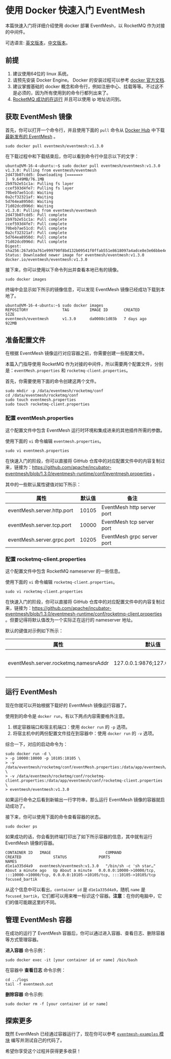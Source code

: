# 使用 Docker 快速入门 EventMesh

本篇快速入门将详细介绍使用 docker 部署 EventMesh，以 RocketMQ 作为对接的中间件。

可选语言: [英文版本](../../en/instructions/eventmesh-runtime-quickstart-with-docker.md)，[中文版本](eventmesh-runtime-quickstart-with-docker.md)。

## 前提

1. 建议使用64位的 linux 系统。
2. 请预先安装 Docker Engine。 Docker 的安装过程可以参考 [docker 官方文档](https://docs.docker.com/engine/install/).
3. 建议掌握基础的 docker 概念和命令行，例如注册中心、挂载等等。不过这不是必须的，因为所有使用到的命令行都列出来了。
4. [RocketMQ 成功的在运行](https://rocketmq.apache.org/docs/quick-start/) 并且可以使用 ip 地址访问到。

## 获取 EventMesh 镜像

首先，你可以打开一个命令行，并且使用下面的 ```pull``` 命令从 [Docker Hub](https://registry.hub.docker.com/r/eventmesh/eventmesh/tags) 中下载[最新发布的 EventMesh](https://eventmesh.apache.org/events/release-notes/v1.3.0/) 。

```shell
sudo docker pull eventmesh/eventmesh:v1.3.0
```

在下载过程中和下载结束后，你可以看到命令行中显示以下的文字：

```shell
ubuntu@VM-16-4-ubuntu:~$ sudo docker pull eventmesh/eventmesh:v1.3.0
v1.3.0: Pulling from eventmesh/eventmesh
2d473b07cdd5: Downloading [======>                                            ]  9.649MB/76.1MB
2b97b2e51c1a: Pulling fs layer
ccef593d4fe7: Pulling fs layer
70beb7ae51cd: Waiting
0a2cf32321af: Waiting
5d764ea8950d: Waiting
71d02dcd996d: Waiting
v1.3.0: Pulling from eventmesh/eventmesh
2d473b07cdd5: Pull complete
2b97b2e51c1a: Pull complete
ccef593d4fe7: Pull complete
70beb7ae51cd: Pull complete
0a2cf32321af: Pull complete
5d764ea8950d: Pull complete
71d02dcd996d: Pull complete
Digest: sha256:267a93a761e999790f8bd132b09541f0ffab551e8618097a4adce8e3e66bbe4e
Status: Downloaded newer image for eventmesh/eventmesh:v1.3.0
docker.io/eventmesh/eventmesh:v1.3.0
```

接下来，你可以使用以下命令列出并查看本地已有的镜像。

```shell
sudo docker images
```

终端中会显示如下所示的镜像信息，可以发现 EventMesh 镜像已经成功下载到本地了。

```shell
ubuntu@VM-16-4-ubuntu:~$ sudo docker images
REPOSITORY               TAG         IMAGE ID       CREATED        SIZE
eventmesh/eventmesh      v1.3.0      da0008c1d03b   7 days ago     922MB
```

## 准备配置文件

在根据 EventMesh 镜像运行对应容器之前，你需要创建一些配置文件。

本篇入门指导使用 RocketMQ 作为对接的中间件，所以需要两个配置文件，分别是：```eventMesh.properties``` 和 ```rocketmq-client.properties```。

首先，你需要使用下面的命令创建这两个文件。

```shell
sudo mkdir -p /data/eventmesh/rocketmq/conf
cd /data/eventmesh/rocketmq/conf
sudo touch eventmesh.properties
sudo touch rocketmq-client.properties
```

### 配置 eventMesh.properties

这个配置文件中包含 EventMesh 运行时环境和集成进来的其他插件所需的参数。

使用下面的 ```vi``` 命令编辑 ```eventmesh.properties```。

```shell
sudo vi eventmesh.properties
```

在快速入门的阶段，你可以直接将 GitHub 仓库中的对应配置文件中的内容复制过来，链接为：<https://github.com/apache/incubator-eventmesh/blob/1.3.0/eventmesh-runtime/conf/eventmesh.properties> 。

其中的一些默认属性键值对如下所示：

| 属性                         | 默认值   | 备注                         |
|----------------------------|-------|----------------------------|
| eventMesh.server.http.port | 10105 | EventMesh http server port |
| eventMesh.server.tcp.port  | 10000 | EventMesh tcp server port  |
| eventMesh.server.grpc.port | 10205 | EventMesh grpc server port |

### 配置 rocketmq-client.properties

这个配置文件中包含 RocketMQ nameserver 的一些信息。

使用下面的 ```vi``` 命令编辑 ```rocketmq-client.properties```。

```shell
sudo vi rocketmq-client.properties
```

在快速入门的阶段，你可以直接将 GitHub 仓库中的对应配置文件中的内容复制过来，链接为：<https://github.com/apache/incubator-eventmesh/blob/1.3.0/eventmesh-runtime/conf/rocketmq-client.properties> 。但要记得将默认值改为一个实际正在运行的 nameserver 地址。

默认的键值对示例如下所示：

| 属性                                    | 默认值                           | 备注                               |
|---------------------------------------|-------------------------------|----------------------------------|
| eventMesh.server.rocketmq.namesrvAddr | 127.0.0.1:9876;127.0.0.1:9876 | RocketMQ namesrv default address |

## 运行 EventMesh

现在你就可以开始根据下载好的 EventMesh 镜像运行容器了。

使用到的命令是 ```docker run```，有以下两点内容需要格外注意。

1. 绑定容器端口和宿主机端口：使用 ```docker run``` 的 ```-p``` 选项。
2. 将宿主机中的两份配置文件挂在到容器中：使用 ```docker run``` 的 ```-v``` 选项。

综合一下，对应的启动命令为：

```shell
sudo docker run -d \
> -p 10000:10000 -p 10105:10105 \
> -v /data/eventmesh/rocketmq/conf/eventMesh.properties:/data/app/eventmesh/conf/eventMesh.properties \
> -v /data/eventmesh/rocketmq/conf/rocketmq-client.properties:/data/app/eventmesh/conf/rocketmq-client.properties \
> eventmesh/eventmesh:v1.3.0
```

如果运行命令之后看到新输出一行字符串，那么运行 EventMesh 镜像的容器就启动成功了。

接下来，你可以使用下面的命令查看容器的状态。

```shell
sudo docker ps
```

如果成功的话，你会看到终端打印出了如下所示容器的信息，其中就有运行 EventMesh 镜像的容器。

```shell
CONTAINER ID   IMAGE                        COMMAND                  CREATED              STATUS              PORTS                                                                                          NAMES
d1e1a335d4a9   eventmesh/eventmesh:v1.3.0   "/bin/sh -c 'sh star…"   About a minute ago   Up About a minute   0.0.0.0:10000->10000/tcp, :::10000->10000/tcp, 0.0.0.0:10105->10105/tcp, :::10105->10105/tcp   focused_bartik
```

从这个信息中可以看出，```container id``` 是 ```d1e1a335d4a9```，随机 ```name``` 是 ```focused_bartik```，它们都可以用来唯一标识这个容器。**注意**：在你的电脑中，它们的值可能跟这里的不同。

## 管理 EventMesh 容器

在成功的运行了 EventMesh 容器后，你可以通过进入容器、查看日志、删除容器等方式管理容器。

**进入容器** 命令示例：

```shell
sudo docker exec -it [your container id or name] /bin/bash
```

在容器中 **查看日志** 命令示例：

```shell
cd ../logs
tail -f eventmesh.out
```

**删除容器** 命令示例:

```shell
sudo docker rm -f [your container id or name]
```

## 探索更多

既然 EventMesh 已经通过容器运行了，现在你可以参考 [```eventmesh-examples``` 模块](https://github.com/apache/incubator-eventmesh/tree/master/eventmesh-examples) 编写并测试自己的代码了。

希望你享受这个过程并获得更多收获！
